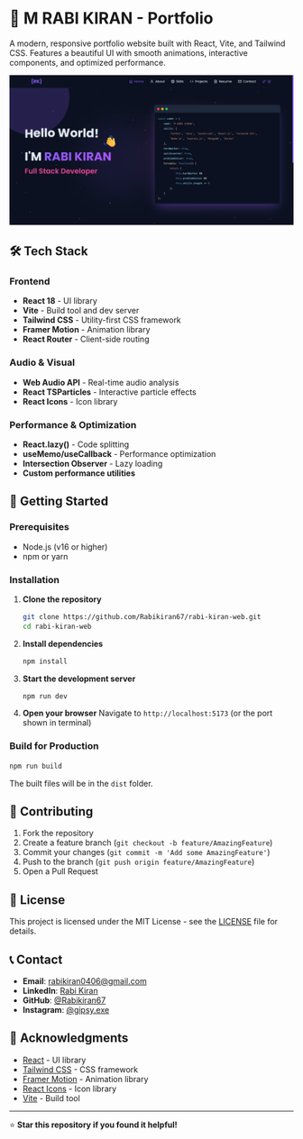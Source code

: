 # 🚀 M RABI KIRAN - Portfolio

A modern, responsive portfolio website built with React, Vite, and Tailwind CSS. Features a beautiful UI with smooth animations, interactive components, and optimized performance.

![Portfolio Screenshot](screenshot.png)


## 🛠️ Tech Stack

### Frontend
- **React 18** - UI library
- **Vite** - Build tool and dev server
- **Tailwind CSS** - Utility-first CSS framework
- **Framer Motion** - Animation library
- **React Router** - Client-side routing

### Audio & Visual
- **Web Audio API** - Real-time audio analysis
- **React TSParticles** - Interactive particle effects
- **React Icons** - Icon library

### Performance & Optimization
- **React.lazy()** - Code splitting
- **useMemo/useCallback** - Performance optimization
- **Intersection Observer** - Lazy loading
- **Custom performance utilities**

## 🚀 Getting Started

### Prerequisites
- Node.js (v16 or higher)
- npm or yarn

### Installation

1. **Clone the repository**
   ```bash
   git clone https://github.com/Rabikiran67/rabi-kiran-web.git
   cd rabi-kiran-web
   ```

2. **Install dependencies**
   ```bash
   npm install
   ```

3. **Start the development server**
   ```bash
   npm run dev
   ```

4. **Open your browser**
   Navigate to `http://localhost:5173` (or the port shown in terminal)

### Build for Production

```bash
npm run build
```

The built files will be in the `dist` folder.

## 🤝 Contributing

1. Fork the repository
2. Create a feature branch (`git checkout -b feature/AmazingFeature`)
3. Commit your changes (`git commit -m 'Add some AmazingFeature'`)
4. Push to the branch (`git push origin feature/AmazingFeature`)
5. Open a Pull Request

## 📄 License

This project is licensed under the MIT License - see the [LICENSE](LICENSE) file for details.

## 📞 Contact

- **Email**: rabikiran0406@gmail.com
- **LinkedIn**: [Rabi Kiran](https://www.linkedin.com/in/rabi-kiran-824881239/)
- **GitHub**: [@Rabikiran67](https://github.com/Rabikiran67)
- **Instagram**: [@gipsy.exe](https://www.instagram.com/gipsy.exe/)

## 🙏 Acknowledgments

- [React](https://reactjs.org/) - UI library
- [Tailwind CSS](https://tailwindcss.com/) - CSS framework
- [Framer Motion](https://www.framer.com/motion/) - Animation library
- [React Icons](https://react-icons.github.io/react-icons/) - Icon library
- [Vite](https://vitejs.dev/) - Build tool

---

⭐ **Star this repository if you found it helpful!**
